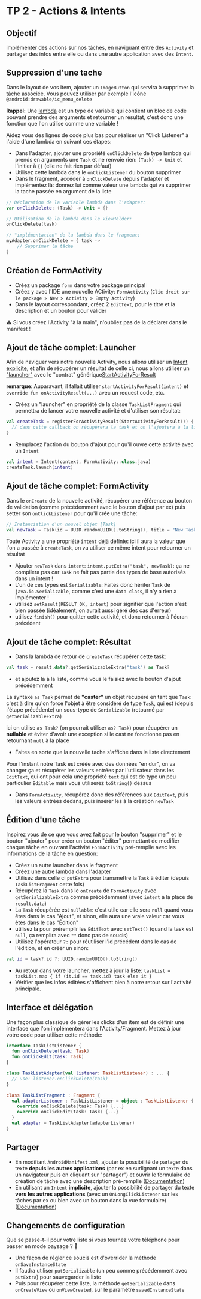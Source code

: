 # TP 2 - Actions & Intents

## Objectif

implémenter des actions sur nos tâches, en naviguant entre des `Activity` et partager des infos entre elle ou dans une autre application avec des `Intent`.

## Suppression d'une tache

Dans le layout de vos item, ajouter un `ImageButton` qui servira à supprimer la tâche associée. Vous pouvez utiliser par exemple l'icône `@android:drawable/ic_menu_delete`

<aside class="positive">

**Rappel:** Une [lambda](https://kotlinlang.org/docs/reference/lambdas.html) est un type de variable qui contient un bloc de code pouvant prendre des arguments et retourner un résultat, c'est donc une fonction que l'on utilise comme une variable !

</aside>

Aidez vous des lignes de code plus bas pour réaliser un "Click Listener" à l'aide d'une lambda en suivant ces étapes:

- Dans l'adapter, ajouter une propriété `onClickDelete` de type lambda qui prends en arguments une `Task` et ne renvoie rien: `(Task) -> Unit` et l'initier à `{}` (elle ne fait rien par défaut)
- Utilisez cette lambda dans le `onClickListener` du bouton supprimer
- Dans le fragment, accéder à `onClickDelete` depuis l'adapter et implémentez là: donnez lui comme valeur une lambda qui va supprimer la tache passée en argument de la liste

```kotlin
// Déclaration de la variable lambda dans l'adapter:
var onClickDelete: (Task) -> Unit = {}

// Utilisation de la lambda dans le ViewHolder:
onClickDelete(task)

// "implémentation" de la lambda dans le fragment:
myAdapter.onClickDelete = { task ->
    // Supprimer la tâche
}
```

## Création de FormActivity

- Créez un package `form` dans votre package principal
- Créez y avec l'IDE une nouvelle ACtivity: `FormActivity` (`Clic droit sur le package > New > Activity > Empty Activity`)
- Dans le layout correspondant, créez 2 `EditText`, pour le titre et la description et un bouton pour valider

<aside class="negative">

⚠️ Si vous créez l'Activity "à la main", n'oubliez pas de la déclarer dans le manifest !

</aside>

## Ajout de tâche complet: Launcher

<aside class="positive">

Afin de naviguer vers notre nouvelle Activity, nous allons utiliser un [Intent explicite](https://developer.android.com/guide/components/intents-filters#Types), et afin de récupérer un résultat de celle ci, nous allons utiliser un ["launcher"](https://developer.android.com/training/basics/intents/result#register) avec le "contrat" générique[StartActivityForResult](https://developer.android.com/reference/androidx/activity/result/contract/ActivityResultContracts.StartActivityForResult)

**remarque**: Auparavant, il fallait utiliser `startActivityForResult(intent)` et `override fun onActivityResult(...)` avec un request code, etc.

</aside>

- Créez un "launcher" en propriété de la classe `TaskListFragment` qui permettra de lancer votre nouvelle activité et d'utiliser son résultat:

```kotlin
val createTask = registerForActivityResult(StartActivityForResult()) { result ->
  // dans cette callback on récupèrera la task et on l'ajoutera à la liste
}
```

- Remplacez l'action du bouton d'ajout pour qu'il ouvre cette activité avec un `Intent`

```kotlin
val intent = Intent(context, FormActivity::class.java)
createTask.launch(intent)
```

## Ajout de tâche complet: FormActivity

Dans le `onCreate` de la nouvelle activité, récupérer une référence au bouton de validation (comme précédemment avec le bouton d'ajout par ex) puis setter son `onClickListener` pour qu'il crée une tâche:

```kotlin
// Instanciation d'un nouvel objet [Task]
val newTask = Task(id = UUID.randomUUID().toString(), title = "New Task !")
```

<aside class="positive">

Toute Activity a une propriété `intent` déjà définie: ici il aura la valeur que l'on a passée à `createTask`, on va utiliser ce même intent pour retourner un résultat

</aside>

- Ajouter `newTask` dans `intent`: `intent.putExtra("task", newTask)`: ça ne compilera pas car `Task` ne fait pas partie des types de base autorisés dans un intent !
- L'un de ces types est `Serializable`: Faites donc hériter `Task` de `java.io.Serializable`, comme c'est une `data class`, il n'y a rien à implémenter !
- utilisez `setResult(RESULT_OK, intent)` pour signifier que l'action s'est bien passée (idéalement, on aurait aussi géré des cas d'erreur)
- utilisez `finish()` pour quitter cette activité, et donc retourner à l'écran précédent

## Ajout de tâche complet: Résultat

- Dans la lambda de retour de `createTask` récupérer cette task:

```kotlin
val task = result.data?.getSerializableExtra("task") as Task?
```

- et ajoutez la à la liste, comme vous le faisiez avec le bouton d'ajout précédemment

<aside class="negative">

La syntaxe `as Task` permet de **"caster"** un objet récupéré en tant que `Task`: c'est à dire qu'on force l'objet à être considéré de type `Task`, qui est (depuis l'étape précédente) un sous-type de `Serializable` (retourné par `getSerializableExtra`)

ici on utilise `as Task?` (on pourrait utiliser `as? Task`) pour récupérer un **nullable** et éviter d'avoir une exception si le cast ne fonctionne pas en retournant `null` à la place

</aside>

- Faites en sorte que la nouvelle tache s'affiche dans la liste directement

<aside class="negative">

Pour l'instant notre Task est créée avec des données "en dur", on va changer ça et récupérer les valeurs entrées par l'utilisateur dans les `EditText`, qui ont pour cela une propriété `text` qui est de type un peu particulier `Editable` mais vous utiliserez `toString()` dessus

</aside>

- Dans `FormActivity`, récupérez donc des références aux `EditText`, puis les valeurs entrées dedans, puis insérer les à la création `newTask`

## Édition d'une tâche

Inspirez vous de ce que vous avez fait pour le bouton "supprimer" et le bouton "ajouter" pour créer un bouton "éditer" permettant de modifier chaque tâche en ouvrant l'activité `FormActivity` pré-remplie avec les informations de la tâche en question:

- Créez un autre launcher dans le fragment
- Créez une autre lambda dans l'adapter
- Utilisez dans celle ci `putExtra` pour transmettre la `Task` à éditer (depuis `TaskListFragment` cette fois)
- Récupérez la `Task` dans le `onCreate` de `FormActivity` avec `getSerializableExtra` comme précédemment (avec `intent` à la place de `result.data`)
- La `Task` récupérée est `nullable`: c'est utile car elle sera `null` quand vous êtes dans le cas "Ajout", et sinon, elle aura une vraie valeur car vous êtes dans le cas "Édition"
- utilisez la pour préremplir les `EditText` avec `setText()` (quand la task est `null`, ça remplira avec `""` donc pas de soucis)
- Utilisez l'opérateur `?:` pour réutiliser l'id précédent dans le cas de l'édition, et en créer un sinon:

```kotlin
val id = task?.id ?: UUID.randomUUID().toString()
```

- Au retour dans votre launcher, mettez à jour la liste: `taskList = taskList.map { if (it.id == task.id) task else it }`
- Vérifier que les infos éditées s'affichent bien à notre retour sur l'activité principale.

## Interface et délégation

Une façon plus classique de gérer les clicks d'un item est de définir une interface que l'on implémentera dans l'Activity/Fragment.
Mettez à jour votre code pour utiliser cette méthode:

```kotlin
interface TaskListListener {
  fun onClickDelete(task: Task)
  fun onClickEdit(task: Task)
}

class TaskListAdapter(val listener: TaskListListener) : ... {
  // use: listener.onClickDelete(task)
}

class TaskListFragment : Fragment {
  val adapterListener : TaskListListener = object : TaskListListener {
    override onClickDelete(task: Task) {...}
    override onClickEdit(task: Task) {...}
  }
  val adapter = TaskListAdapter(adapterListener)
}
```

## Partager

- En modifiant `AndroidManifest.xml`, ajouter la possibilité de partager du texte **depuis les autres applications** (par ex en surlignant un texte dans un navigateur puis en cliquant sur "partager") et ouvrir le formulaire de création de tâche avec une description pré-remplie ([Documentation][1])
- En utilisant un `Intent` **implicite**, ajouter la possibilité de partager du texte **vers les autres applications** (avec un `OnLongClickListener` sur les tâches par ex ou bien avec un bouton dans la vue formulaire) ([Documentation][2])

## Changements de configuration

Que se passe-t-il pour votre liste si vous tournez votre téléphone pour passer en mode paysage ? 🤔

- Une façon de régler ce soucis est d'overrider la méthode `onSaveInstanceState`
- Il faudra utiliser `putSerializable` (un peu comme précédemment avec `putExtra`) pour sauvegarder la liste
- Puis pour récupérer cette liste, la méthode `getSerializable` dans `onCreateView` ou `onViewCreated`, sur le paramètre `savedInstanceState`

[1]: https://developer.android.com/training/sharing/receive
[2]: https://developer.android.com/training/sharing/send

